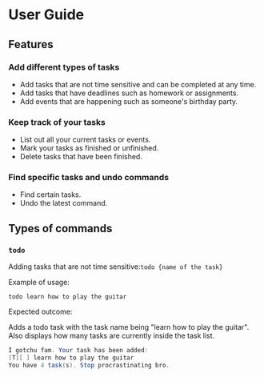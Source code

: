 # User Guide

## Features 

### Add different types of tasks

- Add tasks that are not time sensitive and can be completed at any time.
- Add tasks that have deadlines such as homework or assignments.
- Add events that are happening such as someone's birthday party.

### Keep track of your tasks 

- List out all your current tasks or events.
- Mark your tasks as finished or unfinished.
- Delete tasks that have been finished.

### Find specific tasks and undo commands

- Find certain tasks.
- Undo the latest command.

## Types of commands

### `todo`

Adding tasks that are not time sensitive:`todo {name of the task}`

Example of usage: 

`todo learn how to play the guitar`

Expected outcome:

Adds a todo task with the task name being "learn how to play the guitar".
Also displays how many tasks are currently inside the task list.

```java
I gotchu fam. Your task has been added:
[T][ ] learn how to play the guitar
You have 4 task(s). Stop procrastinating bro.
```
